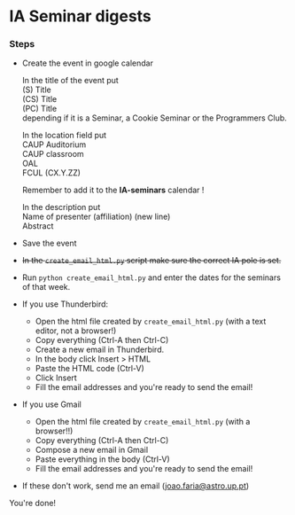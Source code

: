 # IA Seminar digests

### Steps 

- Create the event in google calendar

	In the title of the event put  
	  (S) Title  
	  (CS) Title  
	  (PC) Title  
	depending if it is a Seminar, a Cookie Seminar or the Programmers Club.

	In the location field put  
	CAUP Auditorium  
	CAUP classroom  
	OAL  
	FCUL (CX.Y.ZZ)  

	Remember to add it to the **IA-seminars** calendar !

	In the description put  
	Name of presenter (affiliation) (new line)  
	Abstract

- Save the event
- ~~In the `create_email_html.py` script make sure the correct IA pole is set.~~
- Run `python create_email_html.py` and enter the dates for the seminars of that week. 
- If you use Thunderbird:  
	- Open the html file created by `create_email_html.py` (with a text editor, not a browser!)
	- Copy everything (Ctrl-A then Ctrl-C)
	- Create a new email in Thunderbird.
	- In the body click Insert > HTML
	- Paste the HTML code (Ctrl-V)
	- Click Insert
	- Fill the email addresses and you're ready to send the email!

- If you use Gmail
	- Open the html file created by `create_email_html.py` (with a browser!!)
	- Copy everything (Ctrl-A then Ctrl-C)
	- Compose a new email in Gmail
	- Paste everything in the body (Ctrl-V)
	- Fill the email addresses and you're ready to send the email!

- If these don't work, send me an email (joao.faria@astro.up.pt)


You're done!

